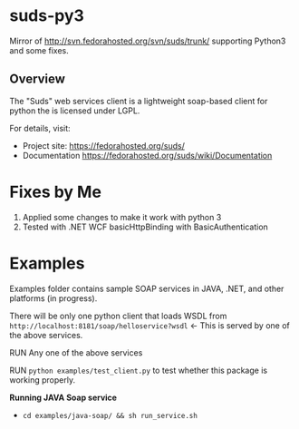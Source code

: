suds-py3
========

Mirror of http://svn.fedorahosted.org/svn/suds/trunk/ supporting Python3 and some fixes.

Overview
---------
The "Suds" web services client is a lightweight soap-based client for python the is licensed under LGPL.

For details, visit:
  * Project site: https://fedorahosted.org/suds/
  * Documentation https://fedorahosted.org/suds/wiki/Documentation


Fixes by Me
===========
1. Applied some changes to make it work with python 3
2. Tested with .NET WCF basicHttpBinding with BasicAuthentication

Examples
========
Examples folder contains sample SOAP services in JAVA, .NET, and other platforms (in progress).

There will be only one python client that loads WSDL from `http://localhost:8181/soap/helloservice?wsdl` <- This is served by one of the above services.

RUN Any one of the above services

RUN `python examples/test_client.py` to test whether this package is working properly.

**Running JAVA Soap service**
* `cd examples/java-soap/ && sh run_service.sh`
